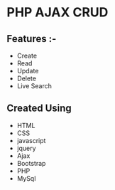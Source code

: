 # PHP AJAX CRUD
## Features :-
- Create
- Read
- Update
- Delete
- Live Search
## Created Using
- HTML
- CSS
- javascript
- jquery
- Ajax
- Bootstrap
- PHP
- MySql

